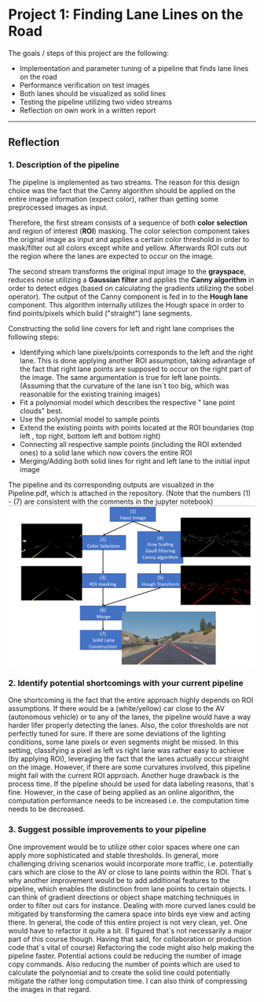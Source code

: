 # **Project 1: Finding Lane Lines on the Road** 



The goals / steps of this project are the following:
* Implementation and parameter tuning of a pipeline that finds lane lines on the road
* Performance verification on test images
* Both lanes should be visualized as solid lines
* Testing the pipeline utilizing two video streams
* Reflection on own work in a written report

---

## Reflection

### 1. Description of the pipeline

The pipeline is implemented as two streams. The reason for this design choice was the fact that the Canny algorithm should be applied on the entire image information (expect color), rather than getting some preprocessed images as input. 

Therefore, the first stream consists of a sequence of both **color** **selection** and region of interest (**ROI**) masking. The color selection component takes the original image as input and applies a certain color threshold in order to mask/filter out all colors except white and yellow. Afterwards ROI cuts out the region where the lanes are expected to occur on the image. 

The second stream transforms the original input image to the **grayspace**, reduces noise utilizing a **Gaussian filter** and applies the **Canny algorithm** in order to detect edges (based on calculating the gradients utilizing the sobel operator). The output of the Canny component is fed in to the **Hough lane** component. This algorithm internally utilizes the Hough space in order to find points/pixels which build ("straight") lane segments. 

Constructing the solid line covers for left and right lane comprises the following steps: 

- Identifying which lane pixels/points corresponds to the left and the right lane. This is done applying another ROI assumption, taking advantage of the fact that right lane points are supposed to occur on the right part of the image. The same argumentation is true for left lane points. (Assuming that the curvature of the lane isn´t too big, which was reasonable for the existing training images) 
- Fit a polynomial model which describes the respective " lane point clouds" best.  
- Use the polynomial model to sample points 
- Extend the existing points with points located at the ROI boundaries (top left , top right, bottom left and bottom right)
- Connecting all respective sample points (including the ROI extended ones) to a solid lane which now covers the entire ROI
- Merging/Adding both solid lines for right and left lane to the initial input image  

The pipeline and its corresponding outputs are visualized in the Pipeline.pdf, which is attached in the repository. (Note that the numbers (1) - (7) are consistent with the comments in the jupyter notebook)
![Screenshot](Pipeline.png)



### 2. Identify potential shortcomings with your current pipeline

One shortcoming is the fact that the entire approach highly depends on ROI assumptions. If there would be a (white/yellow) car close to the AV (autonomous vehicle) or to any of the lanes, the pipeline would have a way harder lifer properly detecting the lanes. Also, the color thresholds are not perfectly tuned for sure. If there are some deviations of the lighting conditions, some lane pixels or even segments might be missed. In this setting, classifying a pixel as left vs right lane was rather easy to achieve (by applying ROI), leveraging the fact that the lanes actually occur straight on the image. However, if there are some curvatures involved, this pipeline might fail with the current ROI approach. Another huge drawback is the process time. If the pipeline should be used for data labeling reasons, that´s fine. However, in the case of  being applied as an online algorithm, the computation performance needs to be increased i.e. the computation time needs to be decreased. 

   


### 3. Suggest possible improvements to your pipeline

One improvement would be to utilize other color spaces where one can apply more sophisticated and stable thresholds. In general, more challenging driving scenarios would incorporate more traffic, i.e. potentially cars which are close to the AV or close to lane points within the ROI. That´s why another improvement would be to add additional features to the pipeline, which enables the distinction from lane points to certain objects. I can think of gradient directions or object shape matching techniques in order to filter out cars for instance. Dealing with more curved lanes could be mitigated by transforming the camera space into birds eye view and acting there. In general, the code of this entire project is not very clean, yet. One would have to refactor it quite a bit. (I figured that´s not necessarily a major part of this course though. Having that said, for collaboration or production code that´s vital of course) Refactoring the code might also help making the pipeline faster. Potential actions could be reducing the number of image copy commands. Also reducing the number of points which are used to calculate the polynomial and to create the solid line could potentially mitigate the rather long computation time. I can also think of compressing the images in that regard.      


